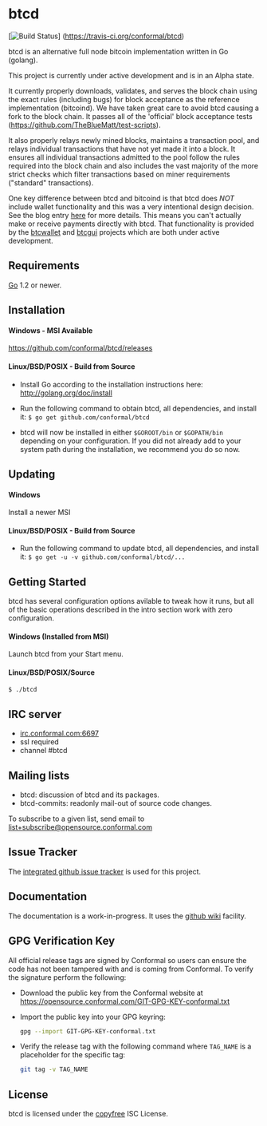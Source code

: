 btcd
====

[![Build Status](https://travis-ci.org/conformal/btcd.png?branch=master)]
(https://travis-ci.org/conformal/btcd)

btcd is an alternative full node bitcoin implementation written in Go (golang).

This project is currently under active development and is in an Alpha state.

It currently properly downloads, validates, and serves the block chain using the
exact rules (including bugs) for block acceptance as the reference
implementation (bitcoind).  We have taken great care to avoid btcd causing a
fork to the block chain.  It passes all of the 'official' block acceptance tests
(https://github.com/TheBlueMatt/test-scripts).

It also properly relays newly mined blocks, maintains a transaction pool,
and relays individual transactions that have not yet made it into a block.  It
ensures all individual transactions admitted to the pool follow the rules
required into the block chain and also includes the vast majority of the more
strict checks which filter transactions based on miner requirements ("standard"
transactions).

One key difference between btcd and bitcoind is that btcd does *NOT* include
wallet functionality and this was a very intentional design decision. See the
blog entry [here](https://blog.conformal.com/btcd-not-your-moms-bitcoin-daemon)
for more details.  This means you can't actually make or receive payments
directly with btcd.  That functionality is provided by the
[btcwallet](https://github.com/conformal/btcwallet) and
[btcgui](https://github.com/conformal/btcgui) projects which are both under
active development.

## Requirements

[Go](http://golang.org) 1.2 or newer.

## Installation

#### Windows - MSI Available

https://github.com/conformal/btcd/releases

#### Linux/BSD/POSIX - Build from Source

- Install Go according to the installation instructions here:
  http://golang.org/doc/install

- Run the following command to obtain btcd, all dependencies, and install it:
  ```$ go get github.com/conformal/btcd```

- btcd will now be installed in either ```$GOROOT/bin``` or ```$GOPATH/bin```
  depending on your configuration.  If you did not already add to your system
  path during the installation, we recommend you do so now.

## Updating

#### Windows

Install a newer MSI

#### Linux/BSD/POSIX - Build from Source

- Run the following command to update btcd, all dependencies, and install it:
  ```$ go get -u -v github.com/conformal/btcd/...```

## Getting Started

btcd has several configuration options avilable to tweak how it runs, but all
of the basic operations described in the intro section work with zero
configuration.

#### Windows (Installed from MSI)

Launch btcd from your Start menu.

#### Linux/BSD/POSIX/Source

```bash
$ ./btcd
````

## IRC server

- [irc.conformal.com:6697](irc://irc.conformal.com:+6697)
- ssl required
- channel #btcd

## Mailing lists

- btcd: discussion of btcd and its packages.
- btcd-commits: readonly mail-out of source code changes.

To subscribe to a given list, send email to list+subscribe@opensource.conformal.com

## Issue Tracker

The [integrated github issue tracker](https://github.com/conformal/btcd/issues)
is used for this project.

## Documentation

The documentation is a work-in-progress.  It uses the [github wiki](https://github.com/conformal/btcd/wiki) facility.

## GPG Verification Key

All official release tags are signed by Conformal so users can ensure the code
has not been tampered with and is coming from Conformal.  To verify the
signature perform the following:

- Download the public key from the Conformal website at
  https://opensource.conformal.com/GIT-GPG-KEY-conformal.txt

- Import the public key into your GPG keyring:
  ```bash
  gpg --import GIT-GPG-KEY-conformal.txt
  ```

- Verify the release tag with the following command where `TAG_NAME` is a
  placeholder for the specific tag:
  ```bash
  git tag -v TAG_NAME
  ```

## License

btcd is licensed under the [copyfree](http://copyfree.org) ISC License.
